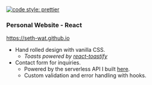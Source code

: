   <a href="#badge">
    <img alt="code style: prettier" src="https://img.shields.io/badge/code_style-prettier-ff69b4.svg?style=flat-square"></a>

### Personal Website - React

https://seth-wat.github.io

 * Hand rolled design with vanilla CSS.
    * *Toasts powered by [react-toastify](https://github.com/fkhadra/react-toastify)*
 * Contact form for inquiries.
    * Powered by the serverless API I built [here](https://github.com/seth-wat/the-website-backend).
    * Custom validation and error handling with hooks.
 